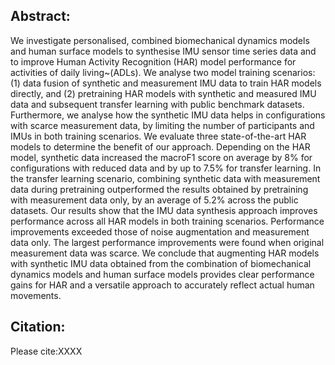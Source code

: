 ## **Abstract:**
We investigate personalised, combined biomechanical dynamics models and human surface models to synthesise IMU sensor time series data and to improve Human Activity Recognition (HAR) model performance for activities of daily living~(ADLs). We analyse two model training scenarios: (1) data fusion of synthetic and measurement IMU data to train HAR models directly, and (2) pretraining HAR models with synthetic and measured IMU data and subsequent transfer learning with public benchmark datasets. Furthermore, we analyse how the synthetic IMU data helps in configurations with scarce measurement data, by limiting the number of participants and IMUs in both training scenarios. We evaluate three state-of-the-art HAR models to determine the benefit of our approach. Depending on the HAR model, synthetic data increased the macroF1 score on average by $8$\% for configurations with reduced data and by up to 7.5% for transfer learning. In the transfer learning scenario, combining synthetic data with measurement data during pretraining outperformed the results obtained by pretraining with measurement data only, by an average of 5.2% across the public datasets. Our results show that the IMU data synthesis approach improves performance across all HAR models in both training scenarios. Performance improvements exceeded those of noise augmentation and measurement data only. The largest performance improvements were found when original measurement data was scarce. We conclude that augmenting HAR models with synthetic IMU data obtained from the combination of biomechanical dynamics models and human surface models provides clear performance gains for HAR and a versatile approach to accurately reflect actual human movements.
## **Citation:**

Please cite:XXXX
